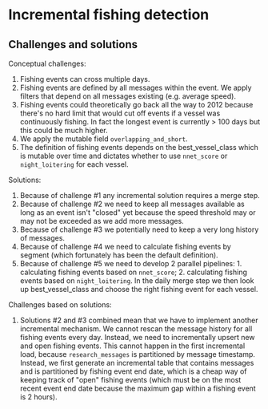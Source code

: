 # Incremental fishing detection

## Challenges and solutions

Conceptual challenges:
1. Fishing events can cross multiple days.
2. Fishing events are defined by all messages within the event. We apply filters that depend on all messages existing (e.g. average speed).
3. Fishing events could theoretically go back all the way to 2012 because there's no hard limit that would cut off events if a vessel was continuously fishing. In fact the longest event is currently > 100 days but this could be much higher.
4. We apply the mutable field `overlapping_and_short`.
5. The definition of fishing events depends on the best_vessel_class which is mutable over time and dictates whether to use `nnet_score` or `night_loitering` for each vessel.

Solutions:
1. Because of challenge #1 any incremental solution requires a merge step.
2. Because of challenge #2 we need to keep all messages available as long as an event isn't "closed" yet because the speed threshold may or may not be exceeded as we add more messages.
3. Because of challenge #3 we potentially need to keep a very long history of messages.
4. Because of challenge #4 we need to calculate fishing events by segment (which fortunately has been the default definition).
5. Because of challenge #5 we need to develop 2 parallel pipelines: 1. calculating fishing events based on `nnet_score`; 2. calculating fishing events based on `night_loitering`. In the daily merge step we then look up best_vessel_class and choose the right fishing event for each vessel.

Challenges based on solutions:
1. Solutions #2 and #3 combined mean that we have to implement another incremental mechanism. We cannot rescan the message history for all fishing events every day. Instead, we need to incrementally upsert new and open fishing events. This cannot happen in the first incremental load, because `research_messages` is partitioned by message timestamp. Instead, we first generate an incremental table that contains messages and is partitioned by fishing event end date, which is a cheap way of keeping track of "open" fishing events (which must be on the most recent event end date because the maximum gap within a fishing event is 2 hours).

